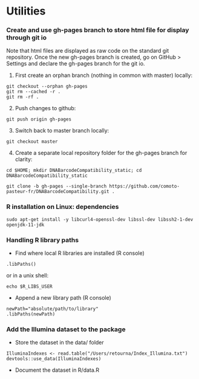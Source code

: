 Utilities
===========

### Create and use gh-pages branch to store html file for display through git io 

Note that html files are displayed as raw code on the standard git repository.
Once the new gh-pages branch is created, go on GitHub > Settings and declare the gh-pages branch for the git io.

1. First create an orphan branch (nothing in common with master) locally:

```
git checkout --orphan gh-pages
git rm --cached -r .
git rm -rf .
```

2. Push changes to github:

```
git push origin gh-pages
```


3. Switch back to master branch locally:

```
git checkout master
```

4. Create a separate local repository folder for the gh-pages branch for clarity:

```
cd $HOME; mkdir DNABarcodeCompatibility_static; cd DNABarcodeCompatibility_static
```

```
git clone -b gh-pages --single-branch https://github.com/comoto-pasteur-fr/DNABarcodeCompatibility.git .
```

### R installation on Linux: dependencies

```
sudo apt-get install -y libcurl4-openssl-dev libssl-dev libssh2-1-dev openjdk-11-jdk
```

### Handling R library paths

* Find where local R libraries are installed (R console)

```
.libPaths()
```

or in a unix shell: 

```
echo $R_LIBS_USER
```

* Append a new library path (R console)

```
newPath="absolute/path/to/library"
.libPaths(newPath)
```

### Add the Illumina dataset to the package

* Store the dataset in the data/ folder
```
IlluminaIndexes <- read.table("/Users/retourna/Index_Illumina.txt")
devtools::use_data(IlluminaIndexes)
```

* Document the dataset in R/data.R


